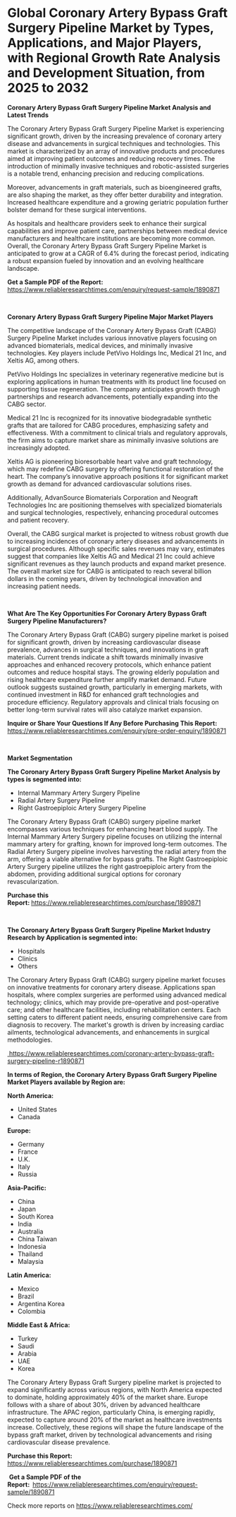 <p><h1>Global Coronary Artery Bypass Graft Surgery Pipeline Market by Types, Applications, and Major Players, with Regional Growth Rate Analysis and Development Situation, from 2025 to 2032</h1></p><p><strong>Coronary Artery Bypass Graft Surgery Pipeline Market Analysis and Latest Trends</strong></p>
<p><p>The Coronary Artery Bypass Graft Surgery Pipeline Market is experiencing significant growth, driven by the increasing prevalence of coronary artery disease and advancements in surgical techniques and technologies. This market is characterized by an array of innovative products and procedures aimed at improving patient outcomes and reducing recovery times. The introduction of minimally invasive techniques and robotic-assisted surgeries is a notable trend, enhancing precision and reducing complications. </p><p>Moreover, advancements in graft materials, such as bioengineered grafts, are also shaping the market, as they offer better durability and integration. Increased healthcare expenditure and a growing geriatric population further bolster demand for these surgical interventions. </p><p>As hospitals and healthcare providers seek to enhance their surgical capabilities and improve patient care, partnerships between medical device manufacturers and healthcare institutions are becoming more common. Overall, the Coronary Artery Bypass Graft Surgery Pipeline Market is anticipated to grow at a CAGR of 6.4% during the forecast period, indicating a robust expansion fueled by innovation and an evolving healthcare landscape.</p></p>
<p><strong>Get a Sample PDF of the Report:&nbsp;</strong> <a href="https://www.reliableresearchtimes.com/enquiry/request-sample/1890871?utm_campaign=2237&utm_medium=2&utm_source=Github&utm_content=ia&utm_term=05032025&utm_id=coronary-artery-bypass-graft-surgery-pipeline">https://www.reliableresearchtimes.com/enquiry/request-sample/1890871</a></p>
<p>&nbsp;</p>
<p><strong>Coronary Artery Bypass Graft Surgery Pipeline Major Market Players</strong></p>
<p><p>The competitive landscape of the Coronary Artery Bypass Graft (CABG) Surgery Pipeline Market includes various innovative players focusing on advanced biomaterials, medical devices, and minimally invasive technologies. Key players include PetVivo Holdings Inc, Medical 21 Inc, and Xeltis AG, among others. </p><p>PetVivo Holdings Inc specializes in veterinary regenerative medicine but is exploring applications in human treatments with its product line focused on supporting tissue regeneration. The company anticipates growth through partnerships and research advancements, potentially expanding into the CABG sector.</p><p>Medical 21 Inc is recognized for its innovative biodegradable synthetic grafts that are tailored for CABG procedures, emphasizing safety and effectiveness. With a commitment to clinical trials and regulatory approvals, the firm aims to capture market share as minimally invasive solutions are increasingly adopted.</p><p>Xeltis AG is pioneering bioresorbable heart valve and graft technology, which may redefine CABG surgery by offering functional restoration of the heart. The company’s innovative approach positions it for significant market growth as demand for advanced cardiovascular solutions rises.</p><p>Additionally, AdvanSource Biomaterials Corporation and Neograft Technologies Inc are positioning themselves with specialized biomaterials and surgical technologies, respectively, enhancing procedural outcomes and patient recovery.</p><p>Overall, the CABG surgical market is projected to witness robust growth due to increasing incidences of coronary artery diseases and advancements in surgical procedures. Although specific sales revenues may vary, estimates suggest that companies like Xeltis AG and Medical 21 Inc could achieve significant revenues as they launch products and expand market presence. The overall market size for CABG is anticipated to reach several billion dollars in the coming years, driven by technological innovation and increasing patient needs.</p></p>
<p>&nbsp;</p>
<p><strong>What Are The Key Opportunities For Coronary Artery Bypass Graft Surgery Pipeline Manufacturers?</strong></p>
<p><p>The Coronary Artery Bypass Graft (CABG) surgery pipeline market is poised for significant growth, driven by increasing cardiovascular disease prevalence, advances in surgical techniques, and innovations in graft materials. Current trends indicate a shift towards minimally invasive approaches and enhanced recovery protocols, which enhance patient outcomes and reduce hospital stays. The growing elderly population and rising healthcare expenditure further amplify market demand. Future outlook suggests sustained growth, particularly in emerging markets, with continued investment in R&D for enhanced graft technologies and procedure efficiency. Regulatory approvals and clinical trials focusing on better long-term survival rates will also catalyze market expansion.</p></p>
<p><strong>Inquire or Share Your Questions If Any Before Purchasing This Report:</strong> <a href="https://www.reliableresearchtimes.com/enquiry/pre-order-enquiry/1890871?utm_campaign=2237&utm_medium=2&utm_source=Github&utm_content=ia&utm_term=05032025&utm_id=coronary-artery-bypass-graft-surgery-pipeline">https://www.reliableresearchtimes.com/enquiry/pre-order-enquiry/1890871</a></p>
<p>&nbsp;</p>
<p><strong>Market Segmentation</strong></p>
<p><strong>The Coronary Artery Bypass Graft Surgery Pipeline Market Analysis by types is segmented into:</strong></p>
<p><ul><li>Internal Mammary Artery Surgery Pipeline</li><li>Radial Artery Surgery Pipeline</li><li>Right Gastroepiploic Artery Surgery Pipeline</li></ul></p>
<p><p>The Coronary Artery Bypass Graft (CABG) surgery pipeline market encompasses various techniques for enhancing heart blood supply. The Internal Mammary Artery Surgery pipeline focuses on utilizing the internal mammary artery for grafting, known for improved long-term outcomes. The Radial Artery Surgery pipeline involves harvesting the radial artery from the arm, offering a viable alternative for bypass grafts. The Right Gastroepiploic Artery Surgery pipeline utilizes the right gastroepiploic artery from the abdomen, providing additional surgical options for coronary revascularization.</p></p>
<p><strong>Purchase this Report:&nbsp;</strong><a href="https://www.reliableresearchtimes.com/purchase/1890871?utm_campaign=2237&utm_medium=2&utm_source=Github&utm_content=ia&utm_term=05032025&utm_id=coronary-artery-bypass-graft-surgery-pipeline">https://www.reliableresearchtimes.com/purchase/1890871</a></p>
<p>&nbsp;</p>
<p><strong>The Coronary Artery Bypass Graft Surgery Pipeline Market Industry Research by Application is segmented into:</strong></p>
<p><ul><li>Hospitals</li><li>Clinics</li><li>Others</li></ul></p>
<p><p>The Coronary Artery Bypass Graft (CABG) surgery pipeline market focuses on innovative treatments for coronary artery disease. Applications span hospitals, where complex surgeries are performed using advanced medical technology; clinics, which may provide pre-operative and post-operative care; and other healthcare facilities, including rehabilitation centers. Each setting caters to different patient needs, ensuring comprehensive care from diagnosis to recovery. The market's growth is driven by increasing cardiac ailments, technological advancements, and enhancements in surgical methodologies.</p></p>
<p><a href="https://www.reliableresearchtimes.com/coronary-artery-bypass-graft-surgery-pipeline-r1890871?utm_campaign=2237&utm_medium=2&utm_source=Github&utm_content=ia&utm_term=05032025&utm_id=coronary-artery-bypass-graft-surgery-pipeline">&nbsp;https://www.reliableresearchtimes.com/coronary-artery-bypass-graft-surgery-pipeline-r1890871</a></p>
<p><strong>In terms of Region, the Coronary Artery Bypass Graft Surgery Pipeline Market Players available by Region are:</strong></p>
<p>
    <p> <strong> North America: </strong>
        <ul>
            <li>United States</li>
            <li>Canada</li>
        </ul>
        </p> 
    <p> <strong> Europe: </strong>
        <ul>
            <li>Germany</li>
            <li>France</li>
            <li>U.K.</li>
            <li>Italy</li>
            <li>Russia</li>
        </ul>
        </p> 
    <p> <strong> Asia-Pacific: </strong>
        <ul>
            <li>China</li>
            <li>Japan</li>
            <li>South Korea</li>
            <li>India</li>
            <li>Australia</li>
            <li>China Taiwan</li>
            <li>Indonesia</li>
            <li>Thailand</li>
            <li>Malaysia</li>
        </ul>
        </p> 
    <p> <strong> Latin America: </strong>
        <ul>
            <li>Mexico</li>
            <li>Brazil</li>
            <li>Argentina Korea</li>
            <li>Colombia</li>
        </ul>
        </p> 
    <p> <strong> Middle East & Africa: </strong>
        <ul>
            <li>Turkey</li>
            <li>Saudi</li>
            <li>Arabia</li>
            <li>UAE</li>
            <li>Korea</li>
        </ul>
    </p>
    </p>
<p><p>The Coronary Artery Bypass Graft Surgery pipeline market is projected to expand significantly across various regions, with North America expected to dominate, holding approximately 40% of the market share. Europe follows with a share of about 30%, driven by advanced healthcare infrastructure. The APAC region, particularly China, is emerging rapidly, expected to capture around 20% of the market as healthcare investments increase. Collectively, these regions will shape the future landscape of the bypass graft market, driven by technological advancements and rising cardiovascular disease prevalence.</p></p>
<p><strong>Purchase this Report: </strong><a href="https://www.reliableresearchtimes.com/purchase/1890871?utm_campaign=2237&utm_medium=2&utm_source=Github&utm_content=ia&utm_term=05032025&utm_id=coronary-artery-bypass-graft-surgery-pipeline">https://www.reliableresearchtimes.com/purchase/1890871</a></p>
<p>&nbsp;<strong>Get a Sample PDF of the Report:&nbsp;&nbsp;</strong><a href="https://www.reliableresearchtimes.com/enquiry/request-sample/1890871?utm_campaign=2237&utm_medium=2&utm_source=Github&utm_content=ia&utm_term=05032025&utm_id=coronary-artery-bypass-graft-surgery-pipeline">https://www.reliableresearchtimes.com/enquiry/request-sample/1890871</a></p>
<p><strong></strong></p>
<p>Check more reports on <a href="https://www.reliableresearchtimes.com/?utm_campaign=2237&utm_medium=2&utm_source=Github&utm_content=ia&utm_term=05032025&utm_id=coronary-artery-bypass-graft-surgery-pipeline">https://www.reliableresearchtimes.com/</a></p>